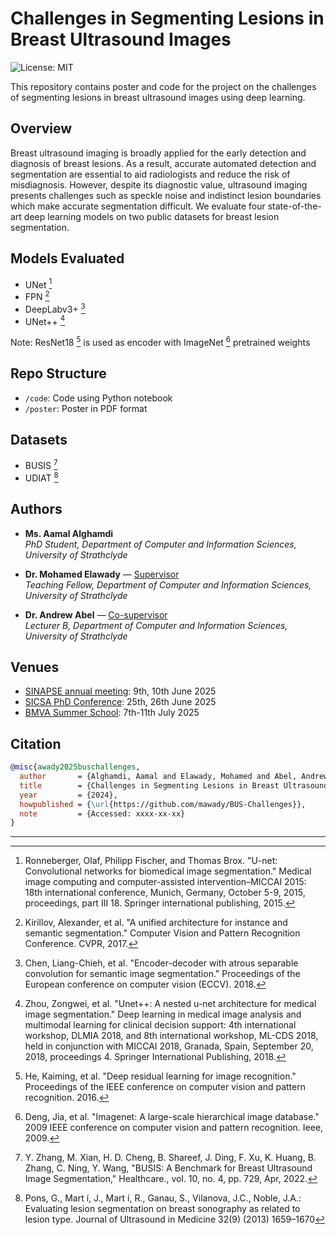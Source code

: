 # Challenges in Segmenting Lesions in Breast Ultrasound Images

![License: MIT](https://img.shields.io/badge/License-MIT-yellow.svg)

This repository contains poster and code for the project on the challenges of segmenting lesions in breast ultrasound images using deep learning.

## Overview

Breast ultrasound imaging is broadly applied for the early detection and diagnosis of breast lesions. As a result, accurate automated detection and segmentation are essential to aid radiologists and reduce the risk of misdiagnosis. However, despite its diagnostic value, ultrasound imaging presents challenges such as speckle noise and indistinct lesion boundaries which make accurate segmentation difficult. We evaluate four state-of-the-art deep learning models on two public datasets for breast lesion segmentation.

## Models Evaluated

- UNet [^1]
- FPN [^2]
- DeepLabv3+ [^3]
- UNet++ [^4]

Note: ResNet18 [^5] is used as encoder with ImageNet [^6] pretrained weights

## Repo Structure

- `/code`: Code using Python notebook
- `/poster`: Poster in PDF format

## Datasets

- BUSIS [^7]
- UDIAT [^8]

## Authors

- **Ms. Aamal Alghamdi**  
  *PhD Student, Department of Computer and Information Sciences, University of Strathclyde*
  
- **Dr. Mohamed Elawady** — [Supervisor](https://pureportal.strath.ac.uk/en/persons/mohamed-elawady)  
  *Teaching Fellow, Department of Computer and Information Sciences, University of Strathclyde*

- **Dr. Andrew Abel** — [Co-supervisor](https://pureportal.strath.ac.uk/en/persons/andrew-abel)  
  *Lecturer B, Department of Computer and Information Sciences, University of Strathclyde*

## Venues

- [SINAPSE annual meeting](https://www.sinapse.ac.uk/events/sinapse-asm-2025-aberdeen/): 9th, 10th June 2025
- [SICSA PhD Conference](https://www.sicsa.ac.uk/event/sicsa-phd-conference-2025/): 25th, 26th June 2025
- [BMVA Summer School](https://cvss.bmva.org/): 7th-11th July 2025

## Citation

```bibtex
@misc{awady2025buschallenges,
  author       = {Alghamdi, Aamal and Elawady, Mohamed and Abel, Andrew},
  title        = {Challenges in Segmenting Lesions in Breast Ultrasound Images},
  year         = {2024},
  howpublished = {\url{https://github.com/mawady/BUS-Challenges}},
  note         = {Accessed: xxxx-xx-xx}
}
```

---

[^1]: Ronneberger, Olaf, Philipp Fischer, and Thomas Brox. "U-net: Convolutional networks for biomedical image segmentation." Medical image computing and computer-assisted intervention–MICCAI 2015: 18th international conference, Munich, Germany, October 5-9, 2015, proceedings, part III 18. Springer international publishing, 2015.

[^2]: Kirillov, Alexander, et al. "A unified architecture for instance and semantic segmentation." Computer Vision and Pattern Recognition Conference. CVPR, 2017.

[^3]: Chen, Liang-Chieh, et al. "Encoder-decoder with atrous separable convolution for semantic image segmentation." Proceedings of the European conference on computer vision (ECCV). 2018.

[^4]: Zhou, Zongwei, et al. "Unet++: A nested u-net architecture for medical image segmentation." Deep learning in medical image analysis and multimodal learning for clinical decision support: 4th international workshop, DLMIA 2018, and 8th international workshop, ML-CDS 2018, held in conjunction with MICCAI 2018, Granada, Spain, September 20, 2018, proceedings 4. Springer International Publishing, 2018.

[^5]: He, Kaiming, et al. "Deep residual learning for image recognition." Proceedings of the IEEE conference on computer vision and pattern recognition. 2016.

[^6]: Deng, Jia, et al. "Imagenet: A large-scale hierarchical image database." 2009 IEEE conference on computer vision and pattern recognition. Ieee, 2009.

[^7]: Y. Zhang, M. Xian, H. D. Cheng, B. Shareef, J. Ding, F. Xu, K. Huang, B. Zhang, C. Ning, Y. Wang, "BUSIS: A Benchmark for Breast Ultrasound Image Segmentation," Healthcare., vol. 10, no. 4, pp. 729, Apr, 2022.

[^8]: Pons, G., Mart ́ı, J., Mart ́ı, R., Ganau, S., Vilanova, J.C., Noble, J.A.: Evaluating lesion segmentation on breast sonography as related to lesion type. Journal of Ultrasound in Medicine 32(9) (2013) 1659–1670
